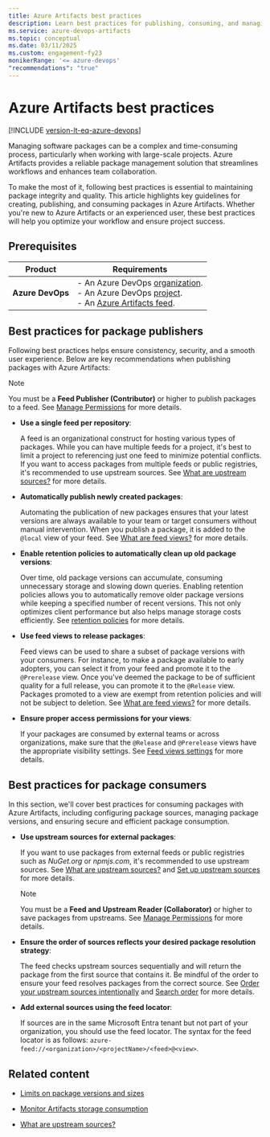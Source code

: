 ```yaml
---
title: Azure Artifacts best practices
description: Learn best practices for publishing, consuming, and managing packages with Azure Artifacts.
ms.service: azure-devops-artifacts
ms.topic: conceptual
ms.date: 03/11/2025
ms.custom: engagement-fy23
monikerRange: '<= azure-devops'
"recommendations": "true"
---
```


# Azure Artifacts best practices

[!INCLUDE [version-lt-eq-azure-devops](../../includes/version-lt-eq-azure-devops.md)]

Managing software packages can be a complex and time-consuming process, particularly when working with large-scale projects. Azure Artifacts provides a reliable package management solution that streamlines workflows and enhances team collaboration. 

To make the most of it, following best practices is essential to maintaining package integrity and quality. This article highlights key guidelines for creating, publishing, and consuming packages in Azure Artifacts. Whether you're new to Azure Artifacts or an experienced user, these best practices will help you optimize your workflow and ensure project success.

## Prerequisites

|    **Product**     |   **Requirements**   |
|--------------------|----------------------|
| **Azure DevOps**   | - An Azure DevOps [organization](../../organizations/accounts/create-organization.md).<br>- An Azure DevOps [project](../../organizations/projects/create-project.md).<br> - An [Azure Artifacts feed](../start-using-azure-artifacts.md#create-a-new-feed). |

## Best practices for package publishers

Following best practices helps ensure consistency, security, and a smooth user experience. Below are key recommendations when publishing packages with Azure Artifacts:

> [!NOTE]
> You must be a **Feed Publisher (Contributor)** or higher to publish packages to a feed. See [Manage Permissions](../feeds/feed-permissions.md#permissions-table) for more details.

- **Use a single feed per repository**:

    A feed is an organizational construct for hosting various types of packages. While you can have multiple feeds for a project, it's best to limit a project to referencing just one feed to minimize potential conflicts. If you want to access packages from multiple feeds or public registries, it's recommended to use upstream sources. See [What are upstream sources?](upstream-sources.md) for more details.

- **Automatically publish newly created packages**:

    Automating the publication of new packages ensures that your latest versions are always available to your team or target consumers without manual intervention. When you publish a package, it is added to the `@local` view of your feed. See [What are feed views?](views.md) for more details.

- **Enable retention policies to automatically clean up old package versions**:

    Over time, old package versions can accumulate, consuming unnecessary storage and slowing down queries. Enabling retention policies allows you to automatically remove older package versions while keeping a specified number of recent versions. This not only optimizes client performance but also helps manage storage costs efficiently. See [retention policies](../how-to/delete-and-recover-packages.md#delete-packages-automatically-with-retention-policies) for more details.

- **Use feed views to release packages**:

    Feed views can be used to share a subset of package versions with your consumers. For instance, to make a package available to early adopters, you can select it from your feed and promote it to the `@Prerelease` view. Once you've deemed the package to be of sufficient quality for a full release, you can promote it to the `@Release` view. Packages promoted to a view are exempt from retention policies and will not be subject to deletion. See [What are feed views?](views.md) for more details.

- **Ensure proper access permissions for your views**:

    If your packages are consumed by external teams or across organizations, make sure that the `@Release` and `@Prerelease` views have the appropriate visibility settings. See [Feed views settings](../feeds/feed-permissions.md#feed-views-settings) for more details.

## Best practices for package consumers

In this section, we'll cover best practices for consuming packages with Azure Artifacts, including configuring package sources, managing package versions, and ensuring secure and efficient package consumption.

- **Use upstream sources for external packages**:

    If you want to use packages from external feeds or public registries such as *NuGet.org* or *npmjs.com*, it's recommended to use upstream sources. See [What are upstream sources?](upstream-sources.md) and [Set up upstream sources](../how-to/set-up-upstream-sources.md) for more details.

    > [!NOTE]
    > You must be a **Feed and Upstream Reader (Collaborator)** or higher to save packages from upstreams. See [Manage Permissions](../feeds/feed-permissions.md#permissions-table) for more details.

- **Ensure the order of sources reflects your desired package resolution strategy**:

    The feed checks upstream sources sequentially and will return the package from the first source that contains it. Be mindful of the order to ensure your feed resolves packages from the correct source. See [Order your upstream sources intentionally](upstream-sources.md#2-order-your-upstream-sources-intentionally) and [Search order](upstream-sources.md#search-order) for more details.

- **Add external sources using the feed locator**:

    If sources are in the same Microsoft Entra tenant but not part of your organization, you should use the feed locator. The syntax for the feed locator is as follows: `azure-feed://<organization>/<projectName>/<feed>@<view>`.

## Related content

- [Limits on package versions and sizes](../reference/limits.md)

- [Monitor Artifacts storage consumption](../artifact-storage.md)

- [What are upstream sources?](upstream-sources.md)
